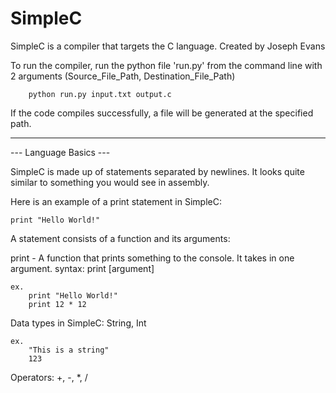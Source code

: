 # SimpleC

SimpleC is a compiler that targets the C language.
Created by Joseph Evans

To run the compiler, run the python file 'run.py' from the command line
with 2 arguments (Source_File_Path, Destination_File_Path)
        
        python run.py input.txt output.c

If the code compiles successfully, a file will be generated at the specified
path.

------------------------------------
--- Language Basics ---

SimpleC is made up of statements separated by newlines. It looks quite
similar to something you would see in assembly.

Here is an example of a print statement in SimpleC:

    print "Hello World!"

A statement consists of a function and its arguments:

print - A function that prints something to the console. It takes in one
argument.
    syntax:
        print [argument]

    ex.
        print "Hello World!"
        print 12 * 12

Data types in SimpleC:
    String, Int

    ex.
        "This is a string"
        123

Operators:
    +, -, *, /
